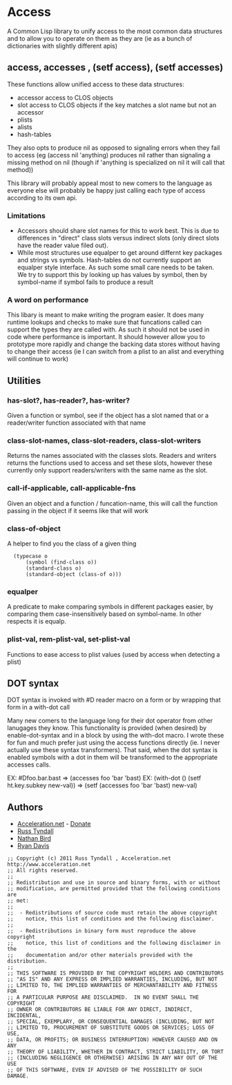 # Access

A Common Lisp library to unify access to the most common data
structures and to allow you to operate on them as they are (ie as a
bunch of dictionaries with slightly different apis)

## access, accesses , (setf access), (setf accesses)

These functions allow unified access to these data structures:

 * accessor access to CLOS objects
 * slot access to CLOS objects if the key matches a slot name but not
   an accessor
 * plists
 * alists
 * hash-tables

They also opts to produce nil as opposed to signaling errors when they
fail to access (eg (access nil 'anything) produces nil rather than
signaling a missing method on nil (though if 'anything is specialized
on nil it will call that method))

This library will probably appeal most to new comers to the language
as everyone else will probably be happy just calling each type of
access according to its own api.

### Limitations

 * Accessors should share slot names for this to work best.  This is
   due to differences in "direct" class slots versus indirect slots
   (only direct slots have the reader value filed out).
 * While most structures use equalper to get around differnt key
   packages and strings vs symbols.  Hash-tables do not currently
   support an equalper style interface.  As such some small care needs
   to be taken.  We try to support this by looking up has values by
   symbol, then by symbol-name if symbol fails to produce a result

### A word on performance

This libary is meant to make writing the program easier.  It does many
runtime lookups and checks to make sure that funcations called can
support the types they are called with.  As such it should not be used
in code where performance is important. It should however allow you to
prototype more rapidly and change the backing data stores without
having to change their access (ie I can switch from a plist to an
alist and everything will continue to work)

## Utilities

### has-slot?, has-reader?, has-writer?

Given a function or symbol, see if the object has a slot named that or
a reader/writer function associated with that name

### class-slot-names, class-slot-readers, class-slot-writers 

Returns the names associated with the classes slots.  Readers and
writers returns the functions used to access and set these slots,
however these currently only support readers/writers with the same
name as the slot.

### call-if-applicable, call-applicable-fns
Given an object and a function / funcation-name, this will call the
function passing in the object if it seems like that will work



### class-of-object 
A helper to find you the class of a given thing

```
  (typecase o
      (symbol (find-class o))
      (standard-class o)
      (standard-object (class-of o)))
```

### equalper

A predicate to make comparing symbols in different packages easier, by
comparing them case-insensitively based on symbol-name.  In other
respects it is equalp.

### plist-val, rem-plist-val, set-plist-val

Functions to ease access to plist values (used by access when
detecting a plist)



## DOT syntax

DOT syntax is invoked with #D reader macro on a form or by wrapping
that form in a with-dot call

Many new comers to the language long for their dot operator from other
lanugages they know.  This functionality is provided (when desired) by
enable-dot-syntax and in a block by using the with-dot macro.  I wrote
these for fun and much prefer just using the access functions directly
(ie. I never actually use these syntax transformers).  That said, when
the dot syntax is enabled symbols with a dot in them will be
transformed to the appropriate accesses calls.


  EX: #Dfoo.bar.bast => (accesses foo 'bar 'bast)
  EX: (with-dot () (setf ht.key.subkey new-val)) => (setf (accesses foo 'bar 'bast) new-val)

## Authors

 * [Acceleration.net](http://www.acceleration.net/) - [Donate](http://www.acceleration.net/programming/donate-to-acceleration-net/)
  * [Russ Tyndall](http://russ.unwashedmeme.com/blog)
  * [Nathan Bird](http://the.unwashedmeme.com/blog)
  * [Ryan Davis](http://ryepup.unwashedmeme.com/blog)

```
;; Copyright (c) 2011 Russ Tyndall , Acceleration.net http://www.acceleration.net
;; All rights reserved.
;;
;; Redistribution and use in source and binary forms, with or without
;; modification, are permitted provided that the following conditions are
;; met:
;;
;;  - Redistributions of source code must retain the above copyright
;;    notice, this list of conditions and the following disclaimer.
;;
;;  - Redistributions in binary form must reproduce the above copyright
;;    notice, this list of conditions and the following disclaimer in the
;;    documentation and/or other materials provided with the distribution.
;;
;; THIS SOFTWARE IS PROVIDED BY THE COPYRIGHT HOLDERS AND CONTRIBUTORS
;; "AS IS" AND ANY EXPRESS OR IMPLIED WARRANTIES, INCLUDING, BUT NOT
;; LIMITED TO, THE IMPLIED WARRANTIES OF MERCHANTABILITY AND FITNESS FOR
;; A PARTICULAR PURPOSE ARE DISCLAIMED.  IN NO EVENT SHALL THE COPYRIGHT
;; OWNER OR CONTRIBUTORS BE LIABLE FOR ANY DIRECT, INDIRECT, INCIDENTAL,
;; SPECIAL, EXEMPLARY, OR CONSEQUENTIAL DAMAGES (INCLUDING, BUT NOT
;; LIMITED TO, PROCUREMENT OF SUBSTITUTE GOODS OR SERVICES; LOSS OF USE,
;; DATA, OR PROFITS; OR BUSINESS INTERRUPTION) HOWEVER CAUSED AND ON ANY
;; THEORY OF LIABILITY, WHETHER IN CONTRACT, STRICT LIABILITY, OR TORT
;; (INCLUDING NEGLIGENCE OR OTHERWISE) ARISING IN ANY WAY OUT OF THE USE
;; OF THIS SOFTWARE, EVEN IF ADVISED OF THE POSSIBILITY OF SUCH DAMAGE.
```





